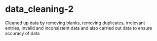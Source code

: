 # data_cleaning-2
Cleaned up data by removing blanks, removing duplicates, irrelevant entries, invalid and inconsistent data and also carried out data to ensure accuracy of data 
